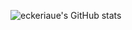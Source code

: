 
![eckeriaue's GitHub stats](https://github-readme-stats.vercel.app/api?username=eckeriaue&show_icons=true&theme=onedark)
